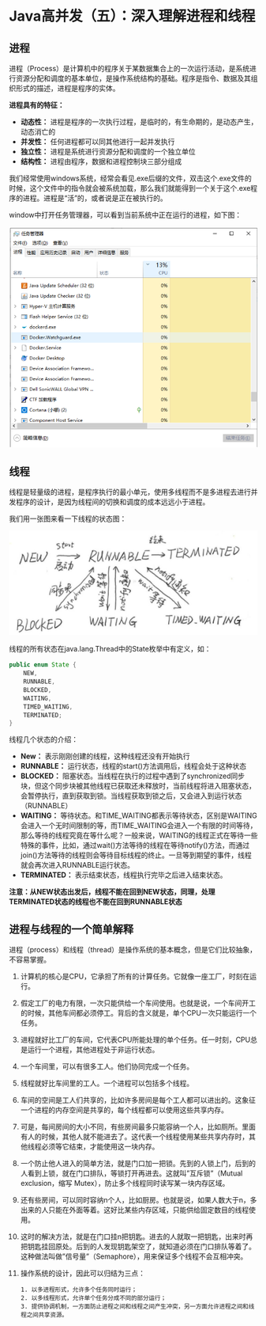 # Java高并发（五）：深入理解进程和线程

## 进程

进程（Process）是计算机中的程序关于某数据集合上的一次运行活动，是系统进行资源分配和调度的基本单位，是操作系统结构的基础。程序是指令、数据及其组织形式的描述，进程是程序的实体。

**进程具有的特征：**
- **动态性：** 进程是程序的一次执行过程，是临时的，有生命期的，是动态产生，动态消亡的
- **并发性：** 任何进程都可以同其他进行一起并发执行
- **独立性：** 进程是系统进行资源分配和调度的一个独立单位
- **结构性：** 进程由程序，数据和进程控制块三部分组成

我们经常使用windows系统，经常会看见.exe后缀的文件，双击这个.exe文件的时候，这个文件中的指令就会被系统加载，那么我们就能得到一个关于这个.exe程序的进程。进程是“活”的，或者说是正在被执行的。

window中打开任务管理器，可以看到当前系统中正在运行的进程，如下图：

![Java高并发（五）：深入理解进程和线程_1.png](./pics/Java高并发（五）：深入理解进程和线程_1.png)

## 线程

线程是轻量级的进程，是程序执行的最小单元，使用多线程而不是多进程去进行并发程序的设计，是因为线程间的切换和调度的成本远远小于进程。

我们用一张图来看一下线程的状态图：

![Java高并发（五）：深入理解进程和线程_2.png](./pics/Java高并发（五）：深入理解进程和线程_2.png)

线程的所有状态在java.lang.Thread中的State枚举中有定义，如：

```java
public enum State {
    NEW,
    RUNNABLE,
    BLOCKED,
    WAITING,
    TIMED_WAITING,
    TERMINATED;
}
```

线程几个状态的介绍：

- **New：** 表示刚刚创建的线程，这种线程还没有开始执行
- **RUNNABLE：** 运行状态，线程的start()方法调用后，线程会处于这种状态
- **BLOCKED：** 阻塞状态。当线程在执行的过程中遇到了synchronized同步块，但这个同步块被其他线程已获取还未释放时，当前线程将进入阻塞状态，会暂停执行，直到获取到锁。当线程获取到锁之后，又会进入到运行状态（RUNNABLE）
- **WAITING：** 等待状态。和TIME_WAITING都表示等待状态，区别是WAITING会进入一个无时间限制的等，而TIME_WAITING会进入一个有限的时间等待，那么等待的线程究竟在等什么呢？一般来说，WAITING的线程正式在等待一些特殊的事件，比如，通过wait()方法等待的线程在等待notify()方法，而通过join()方法等待的线程则会等待目标线程的终止。一旦等到期望的事件，线程就会再次进入RUNNABLE运行状态。
- **TERMINATED：** 表示结束状态，线程执行完毕之后进入结束状态。

**注意：从NEW状态出发后，线程不能在回到NEW状态，同理，处理TERMINATED状态的线程也不能在回到RUNNABLE状态**

## 进程与线程的一个简单解释

进程（process）和线程（thread）是操作系统的基本概念，但是它们比较抽象，不容易掌握。

1. 计算机的核心是CPU，它承担了所有的计算任务。它就像一座工厂，时刻在运行。
2. 假定工厂的电力有限，一次只能供给一个车间使用。也就是说，一个车间开工的时候，其他车间都必须停工。背后的含义就是，单个CPU一次只能运行一个任务。
3. 进程就好比工厂的车间，它代表CPU所能处理的单个任务。任一时刻，CPU总是运行一个进程，其他进程处于非运行状态。
4. 一个车间里，可以有很多工人。他们协同完成一个任务。
5. 线程就好比车间里的工人。一个进程可以包括多个线程。
6. 车间的空间是工人们共享的，比如许多房间是每个工人都可以进出的。这象征一个进程的内存空间是共享的，每个线程都可以使用这些共享内存。
7. 可是，每间房间的大小不同，有些房间最多只能容纳一个人，比如厕所。里面有人的时候，其他人就不能进去了。这代表一个线程使用某些共享内存时，其他线程必须等它结束，才能使用这一块内存。
8. 一个防止他人进入的简单方法，就是门口加一把锁。先到的人锁上门，后到的人看到上锁，就在门口排队，等锁打开再进去。这就叫”互斥锁”（Mutual exclusion，缩写 Mutex），防止多个线程同时读写某一块内存区域。
9. 还有些房间，可以同时容纳n个人，比如厨房。也就是说，如果人数大于n，多出来的人只能在外面等着。这好比某些内存区域，只能供给固定数目的线程使用。
10. 这时的解决方法，就是在门口挂n把钥匙。进去的人就取一把钥匙，出来时再把钥匙挂回原处。后到的人发现钥匙架空了，就知道必须在门口排队等着了。这种做法叫做”信号量”（Semaphore），用来保证多个线程不会互相冲突。
11. 操作系统的设计，因此可以归结为三点：

    ```
    1. 以多进程形式，允许多个任务同时运行；
    2. 以多线程形式，允许单个任务分成不同的部分运行；
    3. 提供协调机制，一方面防止进程之间和线程之间产生冲突，另一方面允许进程之间和线程之间共享资源。
    ```